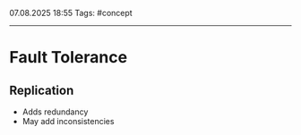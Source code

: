 07.08.2025 18:55
Tags: #concept

---
# Fault Tolerance

## Replication
- Adds redundancy
- May add inconsistencies
